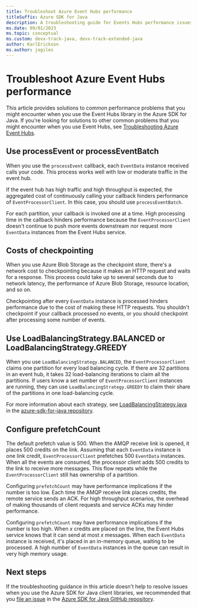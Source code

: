 ```yaml
---
title: Troubleshoot Azure Event Hubs performance
titleSuffix: Azure SDK for Java
description: A troubleshooting guide for Events Hubs performance issues when you use the Azure SDK for Java
ms.date: 09/01/2023
ms.topic: conceptual
ms.custom: devx-track-java, devx-track-extended-java
author: KarlErickson
ms.author: jogiles
---
```


# Troubleshoot Azure Event Hubs performance

This article provides solutions to common performance problems that you might encounter when you use the Event Hubs library in the Azure SDK for Java. If you're looking for solutions to other common problems that you might encounter when you use Event Hubs, see [Troubleshooting Azure Event Hubs](troubleshooting-messaging-event-hubs-overview.md).

## Use processEvent or processEventBatch

When you use the `processEvent` callback, each `EventData` instance received calls your code. This process works well with low or moderate traffic in the event hub.

If the event hub has high traffic and high throughput is expected, the aggregated cost of continuously calling your callback hinders performance of `EventProcessorClient`. In this case, you should use `processEventBatch`.

For each partition, your callback is invoked one at a time. High processing time in the callback hinders performance because the `EventProcessorClient` doesn't continue to push more events downstream nor request more `EventData` instances from the Event Hubs service.

## Costs of checkpointing

When you use Azure Blob Storage as the checkpoint store, there's a network cost to checkpointing because it makes an HTTP request and waits for a response. This process could take up to several seconds due to network latency, the performance of Azure Blob Storage, resource location, and so on.

Checkpointing after every `EventData` instance is processed hinders performance due to the cost of making these HTTP requests. You shouldn't checkpoint if your callback processed no events, or you should checkpoint after processing some number of events.

## Use LoadBalancingStrategy.BALANCED or LoadBalancingStrategy.GREEDY

When you use `LoadBalancingStrategy.BALANCED`, the `EventProcessorClient` claims one partition for every load balancing cycle. If there are 32 partitions in an event hub, it takes 32 load-balancing iterations to claim all the partitions. If users know a set number of `EventProcessorClient` instances are running, they can use `LoadBalancingStrategy.GREEDY` to claim their share of the partitions in one load-balancing cycle.

For more information about each strategy, see [LoadBalancingStrategy.java](https://github.com/Azure/azure-sdk-for-java/blob/main/sdk/eventhubs/azure-messaging-eventhubs/src/main/java/com/azure/messaging/eventhubs/LoadBalancingStrategy.java) in the [azure-sdk-for-java repository](https://github.com/Azure/azure-sdk-for-java).

## Configure prefetchCount

The default prefetch value is 500. When the AMQP receive link is opened, it places 500 credits on the link. Assuming that each `EventData` instance is one link credit, `EventProcessorClient` prefetches 500 `EventData` instances. When all the events are consumed, the processor client adds 500 credits to the link to receive more messages. This flow repeats while the `EventProcessorClient` still has ownership of a partition.

Configuring `prefetchCount` may have performance implications if the number is too low. Each time the AMQP receive link places credits, the remote service sends an ACK. For high throughput scenarios, the overhead of making thousands of client requests and service ACKs may hinder performance.

Configuring `prefetchCount` may have performance implications if the number is too high. When *x* credits are placed on the line, the Event Hubs service knows that it can send at most *x* messages. When each `EventData` instance is received, it's placed in an in-memory queue, waiting to be processed. A high number of `EventData` instances in the queue can result in very high memory usage.

## Next steps

If the troubleshooting guidance in this article doesn't help to resolve issues when you use the Azure SDK for Java client libraries, we recommended that you [file an issue](https://github.com/Azure/azure-sdk-for-java/issues/new/choose) in the [Azure SDK for Java GitHub repository](https://github.com/Azure/azure-sdk-for-java).
